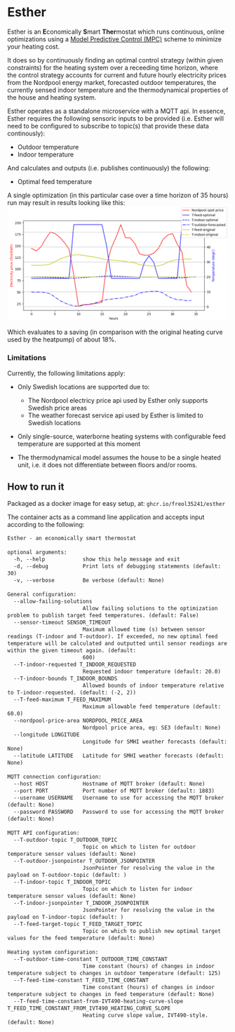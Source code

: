 # Esther
Esther is an **E**conomically **S**mart **Ther**mostat which runs continuous, online optimizations using a [Model Predictive Control (MPC)](https://en.m.wikipedia.org/wiki/Model_predictive_control) scheme to minimize your heating cost.

It does so by continuously finding an optimal control strategy (within given constraints) for the heating system over a receeding time horizon, where the control strategy accounts for current and future hourly electricity prices from the Nordpool energy market, forecasted outdoor temperatures, the currently sensed indoor temperature and the thermodynamical properties of the house and heating system.

Esther operates as a standalone microservice with a MQTT api. In essence, Esther requires the following sensoric inputs to be provided (i.e. Esther will need to be configured to subscribe to topic(s) that provide these data continously):

- Outdoor temperature
- Indoor temperature

And calculates and outputs (i.e. publishes continuously) the following:

- Optimal feed temperature

A single optimization (in this particular case over a time horizon of 35 hours) run may result in results looking like this:
![](example_horizon.png)

Which evaluates to a saving (in comparison with the original heating curve used by the heatpump) of about 18%.

### Limitations

Currently, the following limitations apply:

- Only Swedish locations are supported due to:
    - The Nordpool electricy price api used by Esther only supports Swedish price areas
    - The weather forecast service api used by Esther is limited to Swedish locations

- Only single-source, waterborne heating systems with configurable feed temperature are supported at this moment
- The thermodynamical model assumes the house to be a single heated unit, i.e. it does not differentiate between floors and/or rooms.



## How to run it
Packaged as a docker image for easy setup, at: `ghcr.io/freol35241/esther`

The container acts as a command line application and accepts input according to the following:
```
Esther - an economically smart thermostat

optional arguments:
  -h, --help            show this help message and exit
  -d, --debug           Print lots of debugging statements (default: 30)
  -v, --verbose         Be verbose (default: None)

General configuration:
  --allow-failing-solutions
                        Allow failing solutions to the optimization problem to publish target feed temperatures. (default: False)
  --sensor-timeout SENSOR_TIMEOUT
                        Maximum allowed time (s) between sensor readings (T-indoor and T-outdoor). If exceeded, no new optimal feed temperature will be calculated and outputted until sensor readings are within the given timeout again. (default:     
                        600)
  --T-indoor-requested T_INDOOR_REQUESTED
                        Requested indoor temperature (default: 20.0)
  --T-indoor-bounds T_INDOOR_BOUNDS
                        Allowed bounds of indoor temperature relative to T-indoor-requested. (default: (-2, 2))
  --T-feed-maximum T_FEED_MAXIMUM
                        Maximum allowable feed temperature (default: 60.0)
  --nordpool-price-area NORDPOOL_PRICE_AREA
                        Nordpool price area, eg: SE3 (default: None)
  --longitude LONGITUDE
                        Longitude for SMHI weather forecasts (default: None)
  --latitude LATITUDE   Latitude for SMHI weather forecasts (default: None)

MQTT connection configuration:
  --host HOST           Hostname of MQTT broker (default: None)
  --port PORT           Port number of MQTT broker (default: 1883)
  --username USERNAME   Username to use for accessing the MQTT broker (default: None)
  --password PASSWORD   Password to use for accessing the MQTT broker (default: None)

MQTT API configuration:
  --T-outdoor-topic T_OUTDOOR_TOPIC
                        Topic on which to listen for outdoor temperature sensor values (default: None)
  --T-outdoor-jsonpointer T_OUTDOOR_JSONPOINTER
                        JsonPointer for resolving the value in the payload on T-outdoor-topic (default: )
  --T-indoor-topic T_INDOOR_TOPIC
                        Topic on which to listen for indoor temperature sensor values (default: None)
  --T-indoor-jsonpointer T_INDOOR_JSONPOINTER
                        JsonPointer for resolving the value in the payload on T-indoor-topic (default: )
  --T-feed-target-topic T_FEED_TARGET_TOPIC
                        Topic on which to publish new optimal target values for the feed temperature (default: None)

Heating system configuration:
  --T-outdoor-time-constant T_OUTDOOR_TIME_CONSTANT
                        Time constant (hours) of changes in indoor temperature subject to changes in outdoor temperature (default: 125)
  --T-feed-time-constant T_FEED_TIME_CONSTANT
                        Time constant (hours) of changes in indoor temperature subject to changes in feed temperature (default: None)
  --T-feed-time-constant-from-IVT490-heating-curve-slope T_FEED_TIME_CONSTANT_FROM_IVT490_HEATING_CURVE_SLOPE
                        Heating curve slope value, IVT490-style. (default: None)
  ```


